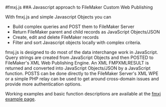 #fmxj.js
##A Javascript approach to FileMaker Custom Web Publishing

With fmxj.js and simple Javascript Objects you can
* Build complex queries and POST them to FileMaker Server
* Return FileMaker parent and child records as JavaScript Objects/JSON
* Create, edit and delete FileMaker records
* Filter and sort Javascript objects locally with complex criteria.

fmxj.js is designed to do most of the data interchange work in JavaScript.  Query strings are created from JavaScript Objects and then POSTED to FileMaker's XML Web Publishing Engine.  An XML FMPXMLRESULT is returned and converted into JavaScript Objects/JSON by a JavaScript function.  POSTS can be done directly to the FileMaker Server's XML WPE or a simple PHP relay can be used to get around cross-domain issues and provide more authentication options.

Working examples and basic function descriptions are available at the <a href="http://www.seedcode.com/fmxj/fmxj.html" target="_blank">fmxj example page</a>.



